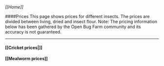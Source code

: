 _[[Home]]_

####Prices
This page shows prices for different insects. The prices are divided between living, dried and insect flour.
Note: The pricing information below has been gathered by the Open Bug Farm community and its accuracy is not guaranteed.
***


#### [[Cricket prices|]]

#### [[Mealworm prices]]
